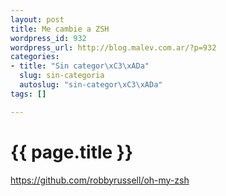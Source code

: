 ```yaml
--- 
layout: post
title: Me cambie a ZSH
wordpress_id: 932
wordpress_url: http://blog.malev.com.ar/?p=932
categories: 
- title: "Sin categor\xC3\xADa"
  slug: sin-categoria
  autoslug: "sin-categor\xC3\xADa"
tags: []

---
```

{{ page.title }}
================
https://github.com/robbyrussell/oh-my-zsh
